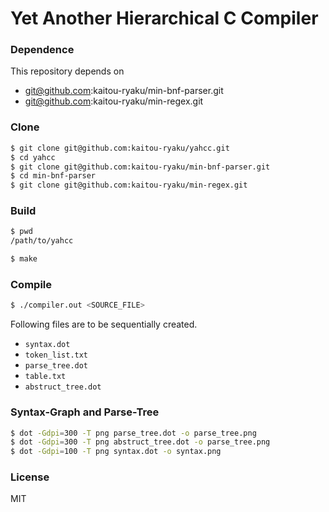 # Yet Another Hierarchical C Compiler

### Dependence

This repository depends on

* git@github.com:kaitou-ryaku/min-bnf-parser.git
* git@github.com:kaitou-ryaku/min-regex.git

### Clone

```sh
$ git clone git@github.com:kaitou-ryaku/yahcc.git
$ cd yahcc
$ git clone git@github.com:kaitou-ryaku/min-bnf-parser.git
$ cd min-bnf-parser
$ git clone git@github.com:kaitou-ryaku/min-regex.git
```

### Build

```sh
$ pwd
/path/to/yahcc

$ make
```

### Compile

```sh
$ ./compiler.out <SOURCE_FILE>
```

Following files are to be sequentially created.

* `syntax.dot`
* `token_list.txt`
* `parse_tree.dot`
* `table.txt`
* `abstruct_tree.dot`

### Syntax-Graph and Parse-Tree

```sh
$ dot -Gdpi=300 -T png parse_tree.dot -o parse_tree.png
$ dot -Gdpi=300 -T png abstruct_tree.dot -o parse_tree.png
$ dot -Gdpi=100 -T png syntax.dot -o syntax.png
```

### License

MIT

